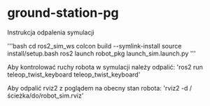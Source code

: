# ground-station-pg

Instrukcja odpalenia symulacji

'''bash
cd ros2_sim_ws
colcon build --symlink-install
source install/setup.bash
ros2 launch robot_pkg launch_sim.launch.py
'''

Aby kontrolować ruchy robota w symulacji należy odpalić:
'ros2 run teleop_twist_keyboard teleop_twist_keyboard'

Aby odpalić rviz2 z poglądem na obecny stan robota:
'rviz2 -d /ścieżka/do/robot_sim.rviz'
